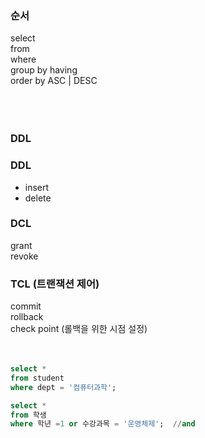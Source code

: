### 순서  
select<br/>
from <br/>
where <br/>
group by having  <br/> 
order by ASC | DESC<br/><br/><br/><br/>

### DDL


### DDL
- insert<br/>
- delete<br/>

### DCL
grant<br/>
revoke<br/>

### TCL (트랜잭션 제어)
commit <br/>
rollback <br/>
check point (롤백을 위한 시점 설정) <br/><br/><br/>


~~~sql
select *   
from student
where dept = '컴퓨터과학';
~~~~


~~~sql
select *
from 학생
where 학년 =1 or 수강과목 = '운영체제';  //and
~~~


~~~sql

~~~


~~~sql

~~~


~~~sql

~~~


~~~sql

~~~


~~~sql

~~~


~~~sql

~~~


~~~sql

~~~


~~~sql

~~~


~~~sql

~~~


~~~sql

~~~
